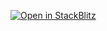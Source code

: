[![Open in StackBlitz](https://developer.stackblitz.com/img/open_in_stackblitz.svg)](https://stackblitz.com/github/fakefeik/new-year-game)